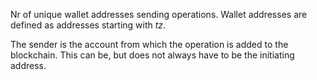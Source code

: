 Nr of unique wallet addresses sending operations. Wallet addresses are defined as addresses starting with *tz*.

The sender is the account from which the operation is added to the blockchain. This can be, but does not always have to be the initiating address.

